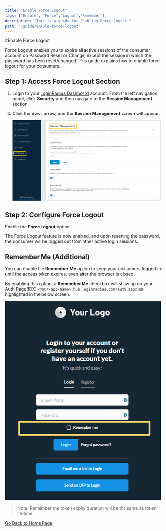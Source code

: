 ```yaml
---
title: "Enable Force Logout"
tags: ["Enable", "Force","Logout","Remember"]
description: "This is a guide for Enabling Force Logout."
path: "/guide/enable-force-logout"
---
```

#Enable Force Logout
 
Force Logout enables you to expire all active sessions of the consumer account on Password Reset or Change, except the session in which the password has been reset/changed. This guide explains how to enable force logout for your consumers.

## Step 1: Access Force Logout Section

1. Login to your [LoginRadius Dashboard](https://dashboard.loginradius.com/dashboard) account. From the left navigation panel, click **Security** and then navigate to the **Session Management** section. 

2. Click the down arrow, and the **Session Management** screen will appear.

   ![alt_text](./../../assets/blog-common/session-management-settings.png "image_tooltip")

## Step 2: Configure Force Logout

Enable the **Force Logout** option. 

The Force Logout feature is now enabled, and upon resetting the password, the consumer will be logged out from other active login sessions.


## Remember Me (Additional) 

You can enable the **Remember Me** option to keep your consumers logged in until the access token expires, even after the browser is closed.

By enabling this option, a **Remember Me** checkbox will show up on your Auth Page(IDX) `<your-app-name>.hub.loginradius.com/auth.aspx` as highlighted in the below screen.

![alt_text](images/remember-me.png "image_tooltip")

> Note: Remember me token expiry duration will be the same as token lifetime.


[Go Back to Home Page](https://lr-developer-docs.netlify.app)

